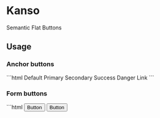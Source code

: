 <h1>Kanso</h1>
<p>Semantic Flat Buttons</p>
<h2>Usage</h2>
<h3>Anchor buttons</h3>
```html
<a class="button">Default</a>
<a class="button is-primary">Primary</a>
<a class="button is-secondary">Secondary</a>
<a class="button is-success">Success</a>
<a class="button is-danger">Danger</a>
<a class="button is-link">Link</a>
```
<h3>Form buttons</h3>
```html
<input type="submit" class="button" value="Button">
<input type="submit" class="button" value="Button">

```
